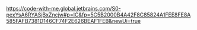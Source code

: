 https://code-with-me.global.jetbrains.com/S0-pexYsA6RYASjBxZncjw#p=IC&fp=5C5B2000B4A42F8C85824A1FEE8FE8A585FAFB7381D146CF74F2E626BEAF1FEB&newUi=true

